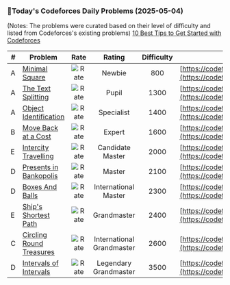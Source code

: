 ### 🌟Today's Codeforces Daily Problems (2025-05-04)
(Notes: The problems were curated based on their level of difficulty and listed from Codeforces's existing problems)
[10 Best Tips to Get Started with Codeforces](https://github.com/ika9810/Codeforces-Daily-Problems/blob/main/10%20Best%20Tips%20to%20Get%20Started%20with%20Codeforces.md)

| # | Problem | Rate| Rating | Difficulty | Contest |
|---| ----- | :--------: | :----------: | :----------: | ---------- |
|A|[Minimal Square](https://codeforces.com/contest/1360/problem/A)|![Rate](https://img.shields.io/badge/Newbie-800-lightgrey)|Newbie|800|[https://codeforces.com/contest/1360](https://codeforces.com/contest/1360)|
|A|[The Text Splitting](https://codeforces.com/contest/612/problem/A)|![Rate](https://img.shields.io/badge/Pupil-1300-brightgreen)|Pupil|1300|[https://codeforces.com/contest/612](https://codeforces.com/contest/612)|
|A|[Object Identification](https://codeforces.com/contest/2066/problem/A)|![Rate](https://img.shields.io/badge/Specialist-1400-9cf)|Specialist|1400|[https://codeforces.com/contest/2066](https://codeforces.com/contest/2066)|
|B|[Move Back at a Cost](https://codeforces.com/contest/2046/problem/B)|![Rate](https://img.shields.io/badge/Expert-1600-blue)|Expert|1600|[https://codeforces.com/contest/2046](https://codeforces.com/contest/2046)|
|E|[Intercity Travelling](https://codeforces.com/contest/1009/problem/E)|![Rate](https://img.shields.io/badge/Candidate%20Master-2000-blueviolet)|Candidate Master|2000|[https://codeforces.com/contest/1009](https://codeforces.com/contest/1009)|
|D|[Presents in Bankopolis](https://codeforces.com/contest/793/problem/D)|![Rate](https://img.shields.io/badge/Master-2100-orange)|Master|2100|[https://codeforces.com/contest/793](https://codeforces.com/contest/793)|
|D|[Boxes And Balls](https://codeforces.com/contest/884/problem/D)|![Rate](https://img.shields.io/badge/International%20Master-2300-orange)|International Master|2300|[https://codeforces.com/contest/884](https://codeforces.com/contest/884)|
|E|[Ship's Shortest Path](https://codeforces.com/contest/75/problem/E)|![Rate](https://img.shields.io/badge/Grandmaster-2400-red)|Grandmaster|2400|[https://codeforces.com/contest/75](https://codeforces.com/contest/75)|
|C|[Circling Round Treasures](https://codeforces.com/contest/375/problem/C)|![Rate](https://img.shields.io/badge/International%20Grandmaster-2600-red)|International Grandmaster|2600|[https://codeforces.com/contest/375](https://codeforces.com/contest/375)|
|D|[Intervals of Intervals](https://codeforces.com/contest/1034/problem/D)|![Rate](https://img.shields.io/badge/Legendary%20Grandmaster-3500-red)|Legendary Grandmaster|3500|[https://codeforces.com/contest/1034](https://codeforces.com/contest/1034)|
